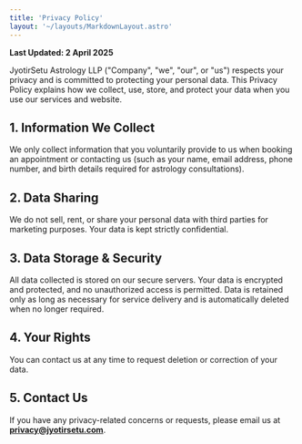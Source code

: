 ```yaml
---
title: 'Privacy Policy'
layout: '~/layouts/MarkdownLayout.astro'
---
```


**Last Updated: 2 April 2025**

JyotirSetu Astrology LLP ("Company", "we", "our", or "us") respects your privacy and is committed to protecting your personal data. This Privacy Policy explains how we collect, use, store, and protect your data when you use our services and website.

## 1. Information We Collect

We only collect information that you voluntarily provide to us when booking an appointment or contacting us (such as your name, email address, phone number, and birth details required for astrology consultations).

## 2. Data Sharing

We do not sell, rent, or share your personal data with third parties for marketing purposes. Your data is kept strictly confidential.

## 3. Data Storage & Security

All data collected is stored on our secure servers. Your data is encrypted and protected, and no unauthorized access is permitted. Data is retained only as long as necessary for service delivery and is automatically deleted when no longer required.

## 4. Your Rights

You can contact us at any time to request deletion or correction of your data.

## 5. Contact Us

If you have any privacy-related concerns or requests, please email us at **privacy@jyotirsetu.com**.
